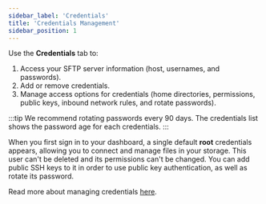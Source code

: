 ```yaml
---
sidebar_label: 'Credentials'
title: 'Credentials Management'
sidebar_position: 1
---
```

Use the **Credentials** tab to:

1. Access your SFTP server information (host, usernames, and passwords). 
2. Add or remove credentials.
3. Manage access options for credentials (home directories, permissions, public keys, inbound network rules, and rotate passwords).

:::tip
We recommend rotating passwords every 90 days. The credentials list shows the password age for each credentials.
:::

When you first sign in to your dashboard, a single default **root** credentials appears, allowing you to connect and manage files in your storage. This user can't be deleted and its permissions can't be changed. You can add public SSH keys to it in order to use public key authentication, as well as rotate its password. 

Read more about managing credentials [here](creating-and-modifying-users.md).
